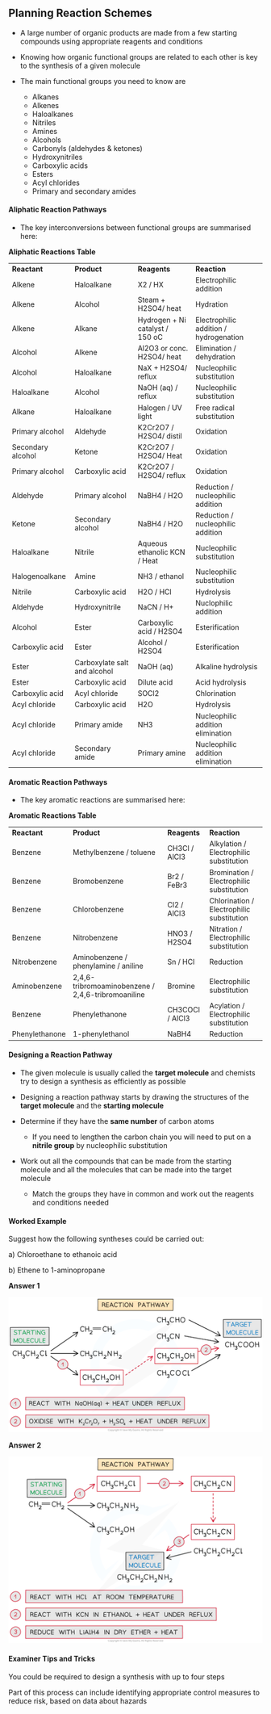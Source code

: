 ## Planning Reaction Schemes

* A large number of organic products are made from a few starting compounds using appropriate reagents and conditions
* Knowing how organic functional groups are related to each other is key to the synthesis of a given molecule
* The main functional groups you need to know are

  + Alkanes
  + Alkenes
  + Haloalkanes
  + Nitriles
  + Amines
  + Alcohols
  + Carbonyls (aldehydes & ketones)
  + Hydroxynitriles
  + Carboxylic acids
  + Esters
  + Acyl chlorides
  + Primary and secondary amides

#### Aliphatic Reaction Pathways

* The key interconversions between functional groups are summarised here:

**Aliphatic Reactions Table**

|  |  |  |  |
| --- | --- | --- | --- |
| **Reactant** | **Product** | **Reagents** | **Reaction** |
| Alkene | Haloalkane | X2 / HX | Electrophilic addition |
| Alkene | Alcohol | Steam + H2SO4/ heat | Hydration |
| Alkene | Alkane | Hydrogen + Ni catalyst / 150 oC | Electrophilic addition / hydrogenation |
| Alcohol | Alkene | Al2O3 or conc. H2SO4/ heat | Elimination / dehydration |
| Alcohol | Haloalkane | NaX + H2SO4/ reflux | Nucleophilic substitution |
| Haloalkane | Alcohol | NaOH (aq) / reflux | Nucleophilic substitution |
| Alkane | Haloalkane | Halogen / UV light | Free radical substitution |
| Primary alcohol | Aldehyde | K2Cr2O7 / H2SO4/ distil | Oxidation |
| Secondary alcohol | Ketone | K2Cr2O7 / H2SO4/ Heat | Oxidation |
| Primary alcohol | Carboxylic acid | K2Cr2O7 / H2SO4/ reflux | Oxidation |
| Aldehyde | Primary alcohol | NaBH4 / H2O | Reduction / nucleophilic addition |
| Ketone | Secondary alcohol | NaBH4 / H2O | Reduction / nucleophilic addition |
| Haloalkane | Nitrile | Aqueous ethanolic KCN / Heat | Nucleophilic substitution |
| Halogenoalkane | Amine | NH3 / ethanol | Nucleophilic substitution |
| Nitrile | Carboxylic acid | H2O / HCl | Hydrolysis |
| Aldehyde | Hydroxynitrile | NaCN / H+ | Nuclophilic addition |
| Alcohol | Ester | Carboxylic acid / H2SO4 | Esterification |
| Carboxylic acid | Ester | Alcohol / H2SO4 | Esterification |
| Ester | Carboxylate salt and alcohol | NaOH (aq) | Alkaline hydrolysis |
| Ester | Carboxylic acid | Dilute acid | Acid hydrolysis |
| Carboxylic acid | Acyl chloride | SOCl2 | Chlorination |
| Acyl chloride | Carboxylic acid | H2O | Hydrolysis |
| Acyl chloride | Primary amide | NH3 | Nucleophilic addition elimination |
| Acyl chloride | Secondary amide | Primary amine | Nucleophilic addition elimination |

#### Aromatic Reaction Pathways

* The key aromatic reactions are summarised here:

**Aromatic Reactions Table**

|  |  |  |  |
| --- | --- | --- | --- |
| **Reactant** | **Product** | **Reagents** | **Reaction** |
| Benzene | Methylbenzene / toluene | CH3Cl / AlCl3 | Alkylation / Electrophilic substitution |
| Benzene | Bromobenzene | Br2 / FeBr3 | Bromination / Electrophilic substitution |
| Benzene | Chlorobenzene | Cl2 / AlCl3 | Chlorination / Electrophilic substitution |
| Benzene | Nitrobenzene | HNO3 / H2SO4 | Nitration / Electrophilic substitution |
| Nitrobenzene | Aminobenzene / phenylamine / aniline | Sn / HCl | Reduction |
| Aminobenzene | 2,4,6-tribromoaminobenzene / 2,4,6-tribromoaniline | Bromine | Electrophilic substitution |
| Benzene | Phenylethanone | CH3COCl / AlCl3 | Acylation / Electrophilic substitution |
| Phenylethanone | 1-phenylethanol | NaBH4 | Reduction |

#### Designing a Reaction Pathway

* The given molecule is usually called the **target molecule** and chemists try to design a synthesis as efficiently as possible
* Designing a reaction pathway starts by drawing the structures of the **target molecule** and the **starting molecule**
* Determine if they have the **same number** of carbon atoms

  + If you need to lengthen the carbon chain you will need to put on a **nitrile group** by nucleophilic substitution
* Work out all the compounds that can be made from the starting molecule and all the molecules that can be made into the target molecule

  + Match the groups they have in common and work out the reagents and conditions needed

#### Worked Example

Suggest how the following syntheses could be carried out:

a) Chloroethane to ethanoic acid

b) Ethene to 1-aminopropane

**Answer 1**

![Organic synthesis WE Answer 1, downloadable AS & A Level Chemistry revision notes](7.8.1-Organic-synthesis-WE-Answer-1.png)

**Answer 2**

![Organic synthesis WE Answer 2, downloadable AS & A Level Chemistry revision notes](7.8.1-Organic-synthesis-WE-Answer-2.png)

#### Examiner Tips and Tricks

You could be required to design a synthesis with up to four steps

Part of this process can include identifying appropriate control measures to reduce risk, based on data about hazards